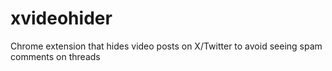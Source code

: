 # xvideohider
Chrome extension that hides video posts on X/Twitter to avoid seeing spam comments on threads
